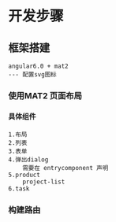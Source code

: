 # 开发步骤
## 框架搭建
    angular6.0 + mat2
    --- 配置svg图标
### 使用MAT2 页面布局
#### 具体组件
    1.布局
    2.列表
    3.表单
    4.弹出dialog
        需要在 entrycomponent 声明
    5.product
        project-list
    6.task
### 构建路由